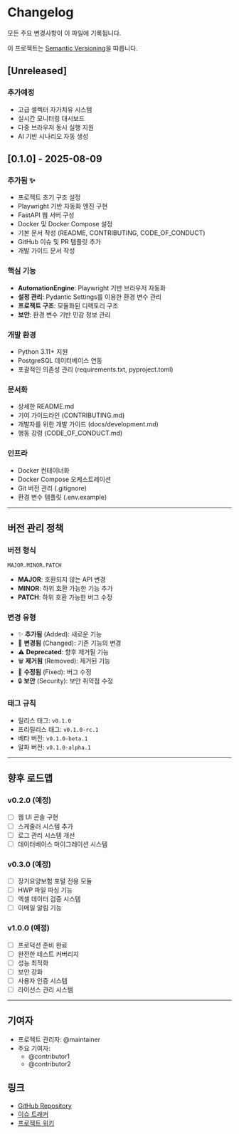 # Changelog

모든 주요 변경사항이 이 파일에 기록됩니다.

이 프로젝트는 [Semantic Versioning](https://semver.org/spec/v2.0.0.html)을 따릅니다.

## [Unreleased]

### 추가예정
- 고급 셀렉터 자가치유 시스템
- 실시간 모니터링 대시보드
- 다중 브라우저 동시 실행 지원
- AI 기반 시나리오 자동 생성

## [0.1.0] - 2025-08-09

### 추가됨 ✨
- 프로젝트 초기 구조 설정
- Playwright 기반 자동화 엔진 구현
- FastAPI 웹 서버 구성
- Docker 및 Docker Compose 설정
- 기본 문서 작성 (README, CONTRIBUTING, CODE_OF_CONDUCT)
- GitHub 이슈 및 PR 템플릿 추가
- 개발 가이드 문서 작성

### 핵심 기능
- **AutomationEngine**: Playwright 기반 브라우저 자동화
- **설정 관리**: Pydantic Settings를 이용한 환경 변수 관리
- **프로젝트 구조**: 모듈화된 디렉토리 구조
- **보안**: 환경 변수 기반 민감 정보 관리

### 개발 환경
- Python 3.11+ 지원
- PostgreSQL 데이터베이스 연동
- 포괄적인 의존성 관리 (requirements.txt, pyproject.toml)

### 문서화
- 상세한 README.md
- 기여 가이드라인 (CONTRIBUTING.md)
- 개발자를 위한 개발 가이드 (docs/development.md)
- 행동 강령 (CODE_OF_CONDUCT.md)

### 인프라
- Docker 컨테이너화
- Docker Compose 오케스트레이션
- Git 버전 관리 (.gitignore)
- 환경 변수 템플릿 (.env.example)

---

## 버전 관리 정책

### 버전 형식
`MAJOR.MINOR.PATCH`

- **MAJOR**: 호환되지 않는 API 변경
- **MINOR**: 하위 호환 가능한 기능 추가
- **PATCH**: 하위 호환 가능한 버그 수정

### 변경 유형
- ✨ **추가됨** (Added): 새로운 기능
- 🔄 **변경됨** (Changed): 기존 기능의 변경
- ⚠️ **Deprecated**: 향후 제거될 기능
- 🗑️ **제거됨** (Removed): 제거된 기능
- 🐛 **수정됨** (Fixed): 버그 수정
- 🔒 **보안** (Security): 보안 취약점 수정

### 태그 규칙
- 릴리스 태그: `v0.1.0`
- 프리릴리스 태그: `v0.1.0-rc.1`
- 베타 버전: `v0.1.0-beta.1`
- 알파 버전: `v0.1.0-alpha.1`

---

## 향후 로드맵

### v0.2.0 (예정)
- [ ] 웹 UI 콘솔 구현
- [ ] 스케줄러 시스템 추가
- [ ] 로그 관리 시스템 개선
- [ ] 데이터베이스 마이그레이션 시스템

### v0.3.0 (예정)
- [ ] 장기요양보험 포털 전용 모듈
- [ ] HWP 파일 파싱 기능
- [ ] 엑셀 데이터 검증 시스템
- [ ] 이메일 알림 기능

### v1.0.0 (예정)
- [ ] 프로덕션 준비 완료
- [ ] 완전한 테스트 커버리지
- [ ] 성능 최적화
- [ ] 보안 강화
- [ ] 사용자 인증 시스템
- [ ] 라이선스 관리 시스템

---

## 기여자

- 프로젝트 관리자: @maintainer
- 주요 기여자: 
  - @contributor1
  - @contributor2

## 링크

- [GitHub Repository](https://github.com/yourusername/autoinput)
- [이슈 트래커](https://github.com/yourusername/autoinput/issues)
- [프로젝트 위키](https://github.com/yourusername/autoinput/wiki)